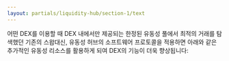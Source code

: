 ```yaml
---
layout: partials/liquidity-hub/section-1/text
---
```


어떤 DEX를 이용할 때 DEX 내에서만 제공되는 한정된 유동성 풀에서 최적의 거래를 탐색했던 기존의 스왑대신, 유동성 허브의 소프트웨어 프로토콜을 적용하면 아래와 같은 추가적인 유동성 리소스를 활용하게 되여 DEX의 기능이 더욱 향상됩니다:
